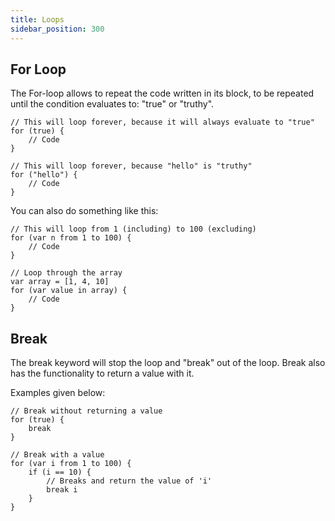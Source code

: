 ```yaml
---
title: Loops
sidebar_position: 300
---
```


## For Loop

The For-loop allows to repeat the code written in its block, to be repeated
until the condition evaluates to: "true" or "truthy".

```loop
// This will loop forever, because it will always evaluate to "true"
for (true) {
    // Code
}

// This will loop forever, because "hello" is "truthy"
for ("hello") {
    // Code
}
```

You can also do something like this:

```loop
// This will loop from 1 (including) to 100 (excluding)
for (var n from 1 to 100) {
    // Code
}

// Loop through the array
var array = [1, 4, 10]
for (var value in array) {
    // Code
}
```

## Break

The break keyword will stop the loop and "break" out of the loop. Break also has
the functionality to return a value with it.

Examples given below:

```loop
// Break without returning a value
for (true) {
    break
}

// Break with a value
for (var i from 1 to 100) {
    if (i == 10) {
        // Breaks and return the value of 'i'
        break i
    }
}
```
